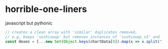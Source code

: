 # horrible-one-liners
javascript but pythonic

```javascript
// creates a clean array with 'similar' duplicates removed,
// e.g, keeps 'sushiswap' but removes instances of 'sushiswap_v3' and 'sushiswap_b2'
const dexes = [...new Set(Object.keys(chartData[0]).map(x => x.split("_")[0]))].filter(x => {return (x !== "date")})
```
